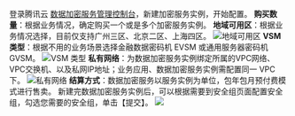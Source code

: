 登录腾讯云 [数据加密服务管理控制台](https://console.cloud.tencent.com/hsm)，新建加密服务实例，开始配置。
**购买数量**：根据业务情况，确定购买一个或是多个加密服务实例。
**地域可用区**：根据业务情况选择，目前仅支持广州三区、北京二区、上海四区。
![地域可用区](https://main.qcloudimg.com/raw/1f0e6946719472d9df5cecab2c0981ff.png)
**VSM 类型**：根据不用的业务场景选择金融数据密码机 EVSM 或通用服务器密码机 GVSM。
![VSM 类型](https://main.qcloudimg.com/raw/fd34f46c538869beeb3c15d039985e9d.png)
**私有网络**：为数据加密服务实例绑定所属的VPC网络、VPC交换机、以及私网IP地址；业务应用、数据加密服务实例需配置同一 VPC 下。
![私有网络](https://main.qcloudimg.com/raw/8f0aed588e37621e39bf958fcaca13f0.png)
**结算方式**：数据加密服务以服务实例为单位，包年包月预付费模式进行售卖。
新建完数据加密服务实例后，可以根据需要到安全组页面配置安全组，勾选您需要的安全组，单击【提交】。
![](https://main.qcloudimg.com/raw/2266aa6fdbe85a1f4bbb010f0e117f28.png)
